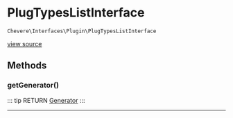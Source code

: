 # PlugTypesListInterface

`Chevere\Interfaces\Plugin\PlugTypesListInterface`

[view source](https://github.com/chevere/chevere/blob/master/interfaces/Plugin/PlugTypesListInterface.php)

## Methods

### getGenerator()

::: tip RETURN
[Generator](https://www.php.net/manual/class.generator)
:::


---


